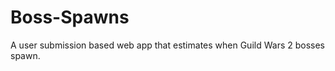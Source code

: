 Boss-Spawns
===========

A user submission based web app that estimates when Guild Wars 2 bosses spawn.